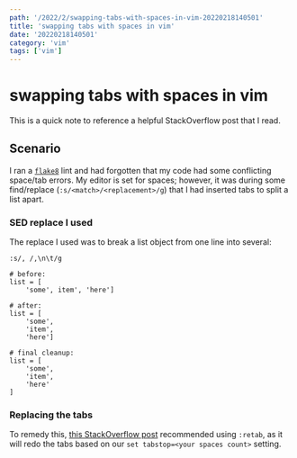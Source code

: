 ```yaml
---
path: '/2022/2/swapping-tabs-with-spaces-in-vim-20220218140501'
title: 'swapping tabs with spaces in vim'
date: '20220218140501'
category: 'vim'
tags: ['vim']
---
```


# swapping tabs with spaces in vim
This is a quick note to reference a helpful StackOverflow post that I read.

## Scenario
I ran a [`flake8`](https://flake8.pycqa.org/) lint and had forgotten that my code
had some conflicting space/tab errors. My editor is set for spaces; however,
it was during some find/replace (`:s/<match>/<replacement>/g`) that I had
inserted tabs to split a list apart.

### SED replace I used
The replace I used was to break a list object from one line into several:
```
:s/, /,\n\t/g
```

```
# before:
list = [
    'some', item', 'here']

# after:
list = [
    'some',
    'item',
    'here']

# final cleanup:
list = [
    'some',
    'item',
    'here'
]
```

### Replacing the tabs
To remedy this, [this StackOverflow post](https://stackoverflow.com/questions/426963/replace-tabs-with-spaces-in-vim)
recommended using `:retab`, as it will redo the tabs based on our
`set tabstop=<your spaces count>` setting.

